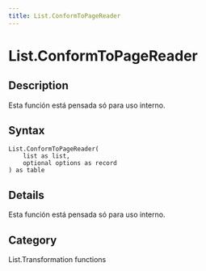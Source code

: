 ```yaml
---
title: List.ConformToPageReader
---
```


# List.ConformToPageReader


## Description

Esta función está pensada só para uso interno.


## Syntax

```powerquery
List.ConformToPageReader(
    list as list,
    optional options as record
) as table
```


## Details

Esta función está pensada só para uso interno.



## Category
List.Transformation functions
